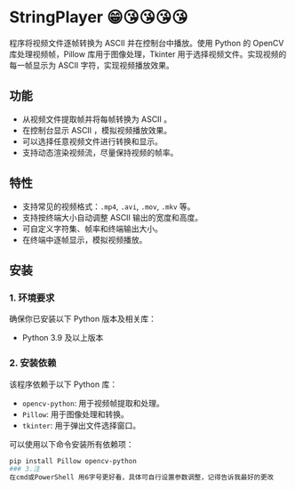 # StringPlayer 😁😘😘😘😘

程序将视频文件逐帧转换为 ASCII 并在控制台中播放。使用 Python 的 OpenCV 库处理视频帧，Pillow 库用于图像处理，Tkinter 用于选择视频文件。实现视频的每一帧显示为 ASCII 字符，实现视频播放效果。

## 功能

- 从视频文件提取帧并将每帧转换为 ASCII 。
- 在控制台显示 ASCII ，模拟视频播放效果。
- 可以选择任意视频文件进行转换和显示。
- 支持动态渲染视频流，尽量保持视频的帧率。

## 特性

- 支持常见的视频格式：`.mp4`, `.avi`, `.mov`, `.mkv` 等。
- 支持按终端大小自动调整 ASCII 输出的宽度和高度。
- 可自定义字符集、帧率和终端输出大小。
- 在终端中逐帧显示，模拟视频播放。

## 安装

### 1. 环境要求

确保你已安装以下 Python 版本及相关库：

- Python 3.9 及以上版本

### 2. 安装依赖

该程序依赖于以下 Python 库：

- `opencv-python`: 用于视频帧提取和处理。
- `Pillow`: 用于图像处理和转换。
- `tkinter`: 用于弹出文件选择窗口。

可以使用以下命令安装所有依赖项：

```bash
pip install Pillow opencv-python
### 3.注
在cmd或PowerShell 用6字号更好看，具体可自行设置参数调整，记得告诉我最好的更改
